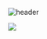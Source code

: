 ![header](https://capsule-render.vercel.app/api?type=waving&color=timeGradient&text=안녕하세요송영준GitHub%20입니다.👋&animation=twinkling&fontSize=35&fontAlignY=40&fontAlign=70&height=250)
<div>
    <img src="https://github-readme-stats.vercel.app/api/top-langs/?username=S0ngYoungJun&layout=compact&theme=white"/>
</div>   
